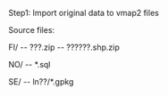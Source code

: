Step1: Import original data to vmap2 files

Source files:

FI/ -- ???.zip
    -- ??????.shp.zip

NO/ -- *.sql

SE/ -- ln??/*.gpkg
